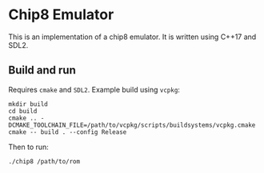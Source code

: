 # Chip8 Emulator
This is an implementation of a chip8 emulator. It is written using C++17 and SDL2. 

## Build and run
Requires `cmake` and `SDL2`. Example build using `vcpkg`:
```
mkdir build
cd build
cmake .. -DCMAKE_TOOLCHAIN_FILE=/path/to/vcpkg/scripts/buildsystems/vcpkg.cmake
cmake -- build . --config Release
```
Then to run:
```
./chip8 /path/to/rom
```
